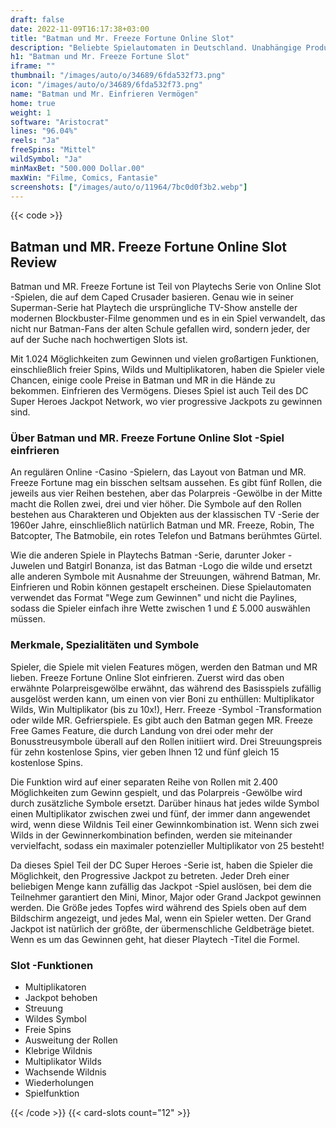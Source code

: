 ```yaml
---
draft: false
date: 2022-11-09T16:17:38+03:00
title: "Batman und Mr. Freeze Fortune Online Slot"
description: "Beliebte Spielautomaten in Deutschland. Unabhängige Produktbewertungen und exklusive Anmeldeangebote. Jetzt spielen!"
h1: "Batman und Mr. Freeze Fortune Slot"
iframe: ""
thumbnail: "/images/auto/o/34689/6fda532f73.png"
icon: "/images/auto/o/34689/6fda532f73.png"
name: "Batman und Mr. Einfrieren Vermögen"
home: true
weight: 1
software: "Aristocrat"
lines: "96.04%"
reels: "Ja"
freeSpins: "Mittel"
wildSymbol: "Ja"
minMaxBet: "500.000 Dollar.00"
maxWin: "Filme, Comics, Fantasie"
screenshots: ["/images/auto/o/11964/7bc0d0f3b2.webp"]
---
```


{{< code >}}<h2>Batman und MR. Freeze Fortune Online Slot Review</h2><p>Batman und MR. Freeze Fortune ist Teil von Playtechs Serie von Online Slot -Spielen, die auf dem Caped Crusader basieren. Genau wie in seiner Superman-Serie hat Playtech die ursprüngliche TV-Show anstelle der modernen Blockbuster-Filme genommen und es in ein Spiel verwandelt, das nicht nur Batman-Fans der alten Schule gefallen wird, sondern jeder, der auf der Suche nach hochwertigen Slots ist.</p><p>Mit 1.024 Möglichkeiten zum Gewinnen und vielen großartigen Funktionen, einschließlich freier Spins, Wilds und Multiplikatoren, haben die Spieler viele Chancen, einige coole Preise in Batman und MR in die Hände zu bekommen. Einfrieren des Vermögens. Dieses Spiel ist auch Teil des DC Super Heroes Jackpot Network, wo vier progressive Jackpots zu gewinnen sind.</p><h3>Über Batman und MR. Freeze Fortune Online Slot -Spiel einfrieren</h3><p>An regulären Online -Casino -Spielern, das Layout von Batman und MR. Freeze Fortune mag ein bisschen seltsam aussehen. Es gibt fünf Rollen, die jeweils aus vier Reihen bestehen, aber das Polarpreis -Gewölbe in der Mitte macht die Rollen zwei, drei und vier höher. Die Symbole auf den Rollen bestehen aus Charakteren und Objekten aus der klassischen TV -Serie der 1960er Jahre, einschließlich natürlich Batman und MR. Freeze, Robin, The Batcopter, The Batmobile, ein rotes Telefon und Batmans berühmtes Gürtel.</p><p>Wie die anderen Spiele in Playtechs Batman -Serie, darunter Joker -Juwelen und Batgirl Bonanza, ist das Batman -Logo die wilde und ersetzt alle anderen Symbole mit Ausnahme der Streuungen, während Batman, Mr. Einfrieren und Robin können gestapelt erscheinen. Diese Spielautomaten verwendet das Format "Wege zum Gewinnen" und nicht die Paylines, sodass die Spieler einfach ihre Wette zwischen 1 und £ 5.000 auswählen müssen.</p><h3>Merkmale, Spezialitäten und Symbole</h3><p>Spieler, die Spiele mit vielen Features mögen, werden den Batman und MR lieben. Freeze Fortune Online Slot einfrieren. Zuerst wird das oben erwähnte Polarpreisgewölbe erwähnt, das während des Basisspiels zufällig ausgelöst werden kann, um einen von vier Boni zu enthüllen: Multiplikator Wilds, Win Multiplikator (bis zu 10x!), Herr. Freeze -Symbol -Transformation oder wilde MR. Gefrierspiele. Es gibt auch den Batman gegen MR. Freeze Free Games Feature, die durch Landung von drei oder mehr der Bonusstreusymbole überall auf den Rollen initiiert wird. Drei Streuungspreis für zehn kostenlose Spins, vier geben Ihnen 12 und fünf gleich 15 kostenlose Spins.</p><p>Die Funktion wird auf einer separaten Reihe von Rollen mit 2.400 Möglichkeiten zum Gewinn gespielt, und das Polarpreis -Gewölbe wird durch zusätzliche Symbole ersetzt. Darüber hinaus hat jedes wilde Symbol einen Multiplikator zwischen zwei und fünf, der immer dann angewendet wird, wenn diese Wildnis Teil einer Gewinnkombination ist. Wenn sich zwei Wilds in der Gewinnerkombination befinden, werden sie miteinander vervielfacht, sodass ein maximaler potenzieller Multiplikator von 25 besteht!</p><p>Da dieses Spiel Teil der DC Super Heroes -Serie ist, haben die Spieler die Möglichkeit, den Progressive Jackpot zu betreten. Jeder Dreh einer beliebigen Menge kann zufällig das Jackpot -Spiel auslösen, bei dem die Teilnehmer garantiert den Mini, Minor, Major oder Grand Jackpot gewinnen werden. Die Größe jedes Topfes wird während des Spiels oben auf dem Bildschirm angezeigt, und jedes Mal, wenn ein Spieler wetten. Der Grand Jackpot ist natürlich der größte, der übermenschliche Geldbeträge bietet. Wenn es um das Gewinnen geht, hat dieser Playtech -Titel die Formel.</p><h3>
Slot -Funktionen</h3><ul>
<li></span>
Multiplikatoren</li>
<li></span>
Jackpot behoben</li>
<li></span>
Streuung</li>
<li></span>
Wildes Symbol</li>
<li></span>
Freie Spins</li>
<li></span>
Ausweitung der Rollen</li>
<li></span>
Klebrige Wildnis</li>
<li></span>
Multiplikator Wilds</li>
<li></span>
Wachsende Wildnis</li>
<li></span>
Wiederholungen</li>
<li></span>
Spielfunktion</li></ul>{{< /code >}}
 {{< card-slots count="12" >}}